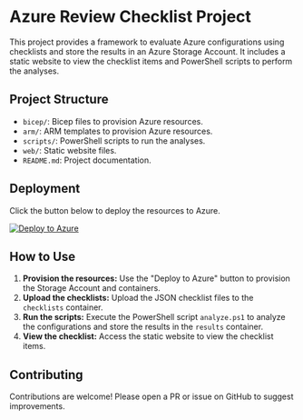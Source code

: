 # Azure Review Checklist Project

This project provides a framework to evaluate Azure configurations using checklists and store the results in an Azure Storage Account. It includes a static website to view the checklist items and PowerShell scripts to perform the analyses.

## Project Structure

- `bicep/`: Bicep files to provision Azure resources.
- `arm/`: ARM templates to provision Azure resources.
- `scripts/`: PowerShell scripts to run the analyses.
- `web/`: Static website files.
- `README.md`: Project documentation.

## Deployment

Click the button below to deploy the resources to Azure.

[![Deploy to Azure](https://aka.ms/deploytoazurebutton)](https://portal.azure.com/#create/Microsoft.Template/uri/https%3A%2F%2Fraw.githubusercontent.com%2Flcarli%2FLandingZoneAssessment-Automate%2Fmain%2Farm%2Fmain.json)

## How to Use

1. **Provision the resources:** Use the "Deploy to Azure" button to provision the Storage Account and containers.
2. **Upload the checklists:** Upload the JSON checklist files to the `checklists` container.
3. **Run the scripts:** Execute the PowerShell script `analyze.ps1` to analyze the configurations and store the results in the `results` container.
4. **View the checklist:** Access the static website to view the checklist items.

## Contributing

Contributions are welcome! Please open a PR or issue on GitHub to suggest improvements.
